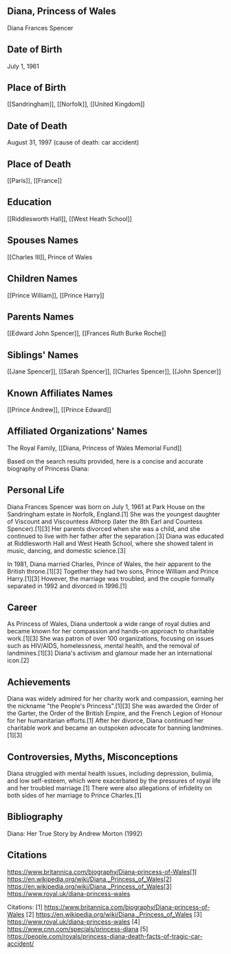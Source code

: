 ## Diana, Princess of Wales
Diana Frances Spencer

## Date of Birth
July 1, 1961

## Place of Birth
[[Sandringham]], [[Norfolk]], [[United Kingdom]]

## Date of Death
August 31, 1997 (cause of death: car accident)

## Place of Death
[[Paris]], [[France]]

## Education
[[Riddlesworth Hall]], [[West Heath School]]

## Spouses Names
[[Charles III]], Prince of Wales

## Children Names
[[Prince William]], [[Prince Harry]]

## Parents Names
[[Edward John Spencer]], [[Frances Ruth Burke Roche]]

## Siblings' Names
[[Jane Spencer]], [[Sarah Spencer]], [[Charles Spencer]], [[John Spencer]]

## Known Affiliates Names
[[Prince Andrew]], [[Prince Edward]]

## Affiliated Organizations' Names
The Royal Family, [[Diana, Princess of Wales Memorial Fund]]

Based on the search results provided, here is a concise and accurate biography of Princess Diana:

## Personal Life
Diana Frances Spencer was born on July 1, 1961 at Park House on the Sandringham estate in Norfolk, England.[1] She was the youngest daughter of Viscount and Viscountess Althorp (later the 8th Earl and Countess Spencer).[1][3] Her parents divorced when she was a child, and she continued to live with her father after the separation.[3] Diana was educated at Riddlesworth Hall and West Heath School, where she showed talent in music, dancing, and domestic science.[3]

In 1981, Diana married Charles, Prince of Wales, the heir apparent to the British throne.[1][3] Together they had two sons, Prince William and Prince Harry.[1][3] However, the marriage was troubled, and the couple formally separated in 1992 and divorced in 1996.[1]

## Career
As Princess of Wales, Diana undertook a wide range of royal duties and became known for her compassion and hands-on approach to charitable work.[1][3] She was patron of over 100 organizations, focusing on issues such as HIV/AIDS, homelessness, mental health, and the removal of landmines.[1][3] Diana's activism and glamour made her an international icon.[2]

## Achievements
Diana was widely admired for her charity work and compassion, earning her the nickname "the People's Princess".[1][3] She was awarded the Order of the Garter, the Order of the British Empire, and the French Legion of Honour for her humanitarian efforts.[1] After her divorce, Diana continued her charitable work and became an outspoken advocate for banning landmines.[1][3]

## Controversies, Myths, Misconceptions
Diana struggled with mental health issues, including depression, bulimia, and low self-esteem, which were exacerbated by the pressures of royal life and her troubled marriage.[1] There were also allegations of infidelity on both sides of her marriage to Prince Charles.[1]

## Bibliography
Diana: Her True Story by Andrew Morton (1992)

## Citations 
https://www.britannica.com/biography/Diana-princess-of-Wales[1] https://en.wikipedia.org/wiki/Diana,_Princess_of_Wales[2] https://en.wikipedia.org/wiki/Diana,_Princess_of_Wales[3] https://www.royal.uk/diana-princess-wales

Citations:
[1] https://www.britannica.com/biography/Diana-princess-of-Wales
[2] https://en.wikipedia.org/wiki/Diana,_Princess_of_Wales
[3] https://www.royal.uk/diana-princess-wales
[4] https://www.cnn.com/specials/princess-diana
[5] https://people.com/royals/princess-diana-death-facts-of-tragic-car-accident/